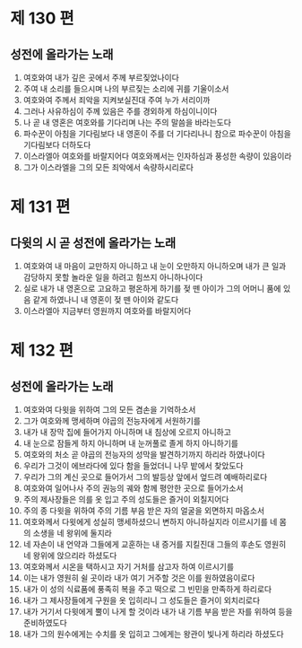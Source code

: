 # 제 130 편

## 성전에 올라가는 노래

1. 여호와여 내가 깊은 곳에서 주께 부르짖었나이다
2. 주여 내 소리를 들으시며 나의 부르짖는 소리에 귀를 기울이소서
3. 여호와여 주께서 죄악을 지켜보실진대 주여 누가 서리이까
4. 그러나 사유하심이 주께 있음은 주를 경외하게 하심이니이다
5. 나 곧 내 영혼은 여호와를 기다리며 나는 주의 말씀을 바라는도다
6. 파수꾼이 아침을 기다림보다 내 영혼이 주를 더 기다리나니 참으로 파수꾼이 아침을 기다림보다 더하도다
7. 이스라엘아 여호와를 바랄지어다 여호와께서는 인자하심과 풍성한 속량이 있음이라
8. 그가 이스라엘을 그의 모든 죄악에서 속량하시리로다



# 제 131 편

## 다윗의 시 곧 성전에 올라가는 노래

1. 여호와여 내 마음이 교만하지 아니하고 내 눈이 오만하지 아니하오며 내가 큰 일과 감당하지 못할 놀라운 일을 하려고 힘쓰지 아니하나이다
2. 실로 내가 내 영혼으로 고요하고 평온하게 하기를 젖 뗀 아이가 그의 어머니 품에 있음 같게 하였나니 내 영혼이 젖 뗀 아이와 같도다
3. 이스라엘아 지금부터 영원까지 여호와를 바랄지어다



# 제 132 편

## 성전에 올라가는 노래

1. 여호와여 다윗을 위하여 그의 모든 겸손을 기억하소서
2. 그가 여호와께 맹세하며 야곱의 전능자에게 서원하기를
3. 내가 내 장막 집에 들어가지 아니하며 내 침상에 오르지 아니하고
4. 내 눈으로 잠들게 하지 아니하며 내 눈꺼풀로 졸게 하지 아니하기를
5. 여호와의 처소 곧 야곱의 전능자의 성막을 발견하기까지 하리라 하였나이다
6. 우리가 그것이 에브라다에 있다 함을 들었더니 나무 밭에서 찾았도다
7. 우리가 그의 계신 곳으로 들어가서 그의 발등상 앞에서 엎드려 예배하리로다
8. 여호와여 일어나사 주의 권능의 궤와 함께 평안한 곳으로 들어가소서
9. 주의 제사장들은 의를 옷 입고 주의 성도들은 즐거이 외칠지어다
10. 주의 종 다윗을 위하여 주의 기름 부음 받은 자의 얼굴을 외면하지 마옵소서
11. 여호와께서 다윗에게 성실히 맹세하셨으니 변하지 아니하실지라 이르시기를 네 몸의 소생을 네 왕위에 둘지라
12. 네 자손이 내 언약과 그들에게 교훈하는 내 증거를 지킬진대 그들의 후손도 영원히 네 왕위에 앉으리라 하셨도다
13. 여호와께서 시온을 택하시고 자기 거처를 삼고자 하여 이르시기를
14. 이는 내가 영원히 쉴 곳이라 내가 여기 거주할 것은 이를 원하였음이로다
15. 내가 이 성의 식료품에 풍족히 복을 주고 떡으로 그 빈민을 만족하게 하리로다
16. 내가 그 제사장들에게 구원을 옷 입히리니 그 성도들은 즐거이 외치리로다
17. 내가 거기서 다윗에게 뿔이 나게 할 것이라 내가 내 기름 부음 받은 자를 위하여 등을 준비하였도다
18. 내가 그의 원수에게는 수치를 옷 입히고 그에게는 왕관이 빛나게 하리라 하셨도다

